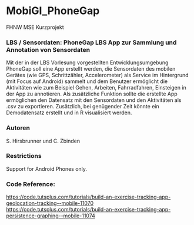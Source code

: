 # MobiGI_PhoneGap
FHNW MSE Kurzprojekt

### LBS / Sensordaten: PhoneGap LBS App zur Sammlung und Annotation von Sensordaten 
Mit der in der LBS Vorlesung vorgestellten Entwicklungsumgebung PhoneGap soll eine App erstellt werden,
        die Sensordaten des mobilen Gerätes (wie GPS, Schrittzähler, Accelerometer) als Service im Hintergrund 
        (mit Focus auf Android) sammelt und dem Benutzer ermöglicht die Aktivitäten wie zum Beispiel Gehen, Arbeiten,
        Fahrradfahren, Einsteigen in der App zu annotieren.
        Als zusätzliche Funktion sollte die erstellte App ermöglichen den Datensatz mit den Sensordaten und
        den Aktivitäten als .csv zu exportieren. Zusätzlich, bei genügender Zeit könnte ein Demodatensatz erstellt und
        in R visualisiert werden.

### Autoren
S. Hirsbrunner und C. Zbinden

### Restrictions
Support for Android Phones only.

### Code Reference:
https://code.tutsplus.com/tutorials/build-an-exercise-tracking-app-geolocation-tracking--mobile-11070
https://code.tutsplus.com/tutorials/build-an-exercise-tracking-app-persistence-graphing--mobile-11074
